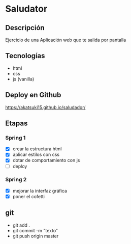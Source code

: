 # Saludator

## Descripción
Ejercicio de una Aplicación web que te salida por pantalla

## Tecnologías

- html
- css
- js (vanilla)

## Deploy en Github

https://akatsuki15.github.io/saludador/

## Etapas

### Spring 1
- [x] crear la estructura html
- [x] aplicar estilos con css
- [x] dotar de comportamiento con js
- [ ] deploy

### Spring 2
- [x] mejorar la interfaz gráfica
- [x] poner el cofetti

## git

- git add .
- git commit -m "texto"
- git push origin master